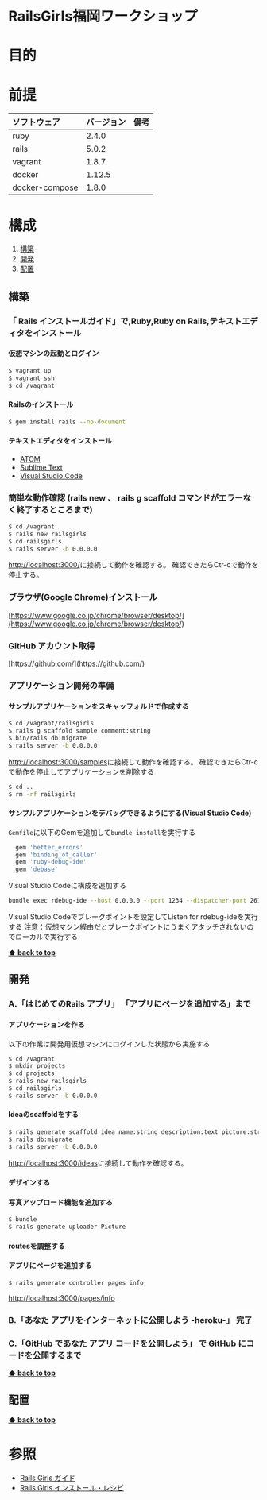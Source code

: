 RailsGirls福岡ワークショップ
===================

# 目的 #

# 前提 #
| ソフトウェア   | バージョン   | 備考        |
|:---------------|:-------------|:------------|
| ruby           |2.4.0    |             |
| rails          |5.0.2    |             |
| vagrant        |1.8.7    |             |
| docker         |1.12.5    |             |
| docker-compose |1.8.0    |             |

# 構成 #
1. [構築](#構築)
1. [開発](#開発)
1. [配置](#配置)

## 構築
### 「 Rails インストールガイド」で,Ruby,Ruby on Rails,テキストエディタをインストール
#### 仮想マシンの起動とログイン
```bash
$ vagrant up
$ vagrant ssh
$ cd /vagrant
```

#### Railsのインストール
```bash
$ gem install rails --no-document
```

#### テキストエディタをインストール
+ [ATOM](https://atom.io/)
+ [Sublime Text](https://www.sublimetext.com/)
+ [Visual Studio Code](http://railsgirls.jp/install)

### 簡単な動作確認 (rails new 、 rails g scaffold コマンドがエラーなく終了するところまで)
```bash
$ cd /vagrant
$ rails new railsgirls
$ cd railsgirls
$ rails server -b 0.0.0.0
```
[http://localhost:3000/](http://localhost:3000/)に接続して動作を確認する。
確認できたらCtr-cで動作を停止する。

### ブラウザ(Google Chrome)インストール
[https://www.google.co.jp/chrome/browser/desktop/](https://www.google.co.jp/chrome/browser/desktop/)

### GitHub アカウント取得
[https://github.com/](https://github.com/)

### アプリケーション開発の準備
#### サンプルアプリケーションをスキャッフォルドで作成する
```bash
$ cd /vagrant/railsgirls
$ rails g scaffold sample comment:string
$ bin/rails db:migrate
$ rails server -b 0.0.0.0
```
[http://localhost:3000/samples](http://localhost:3000/samples)に接続して動作を確認する。
確認できたらCtr-cで動作を停止してアプリケーションを削除する
```bash
$ cd ..
$ rm -rf railsgirls
```

#### サンプルアプリケーションをデバッグできるようにする(Visual Studio Code)
`Gemfile`に以下のGemを追加して`bundle install`を実行する
```ruby
  gem 'better_errors'
  gem 'binding_of_caller'
  gem 'ruby-debug-ide'
  gem 'debase'
```

Visual Studio Codeに構成を追加する

```bash
bundle exec rdebug-ide --host 0.0.0.0 --port 1234 --dispatcher-port 26162 -- bin/rails s -b 0.0.0.0
```
Visual Studio Codeでブレークポイントを設定してListen for rdebug-ideを実行する
注意：仮想マシン経由だとブレークポイントにうまくアタッチされないのでローカルで実行する

**[⬆ back to top](#構成)**

## 開発
### A.「はじめてのRails アプリ」 「アプリにページを追加する」まで
#### アプリケーションを作る
以下の作業は開発用仮想マシンにログインした状態から実施する
```bash
$ cd /vagrant
$ mkdir projects
$ cd projects
$ rails new railsgirls
$ cd railsgirls
$ rails server -b 0.0.0.0
```

#### Ideaのscaffoldをする
```bash
$ rails generate scaffold idea name:string description:text picture:string
$ rails db:migrate
$ rails server -b 0.0.0.0
```
[http://localhost:3000/ideas](http://localhost:3000/ideas)に接続して動作を確認する。

#### デザインする

#### 写真アップロード機能を追加する
```bash
$ bundle
$ rails generate uploader Picture
```

#### routesを調整する

#### アプリにページを追加する
```bash
$ rails generate controller pages info
```
[http://localhost:3000/pages/info](http://localhost:3000/pages/info)

### B.「あなた アプリをインターネットに公開しよう -heroku-」 完了

### C.「GitHub であなた アプリ コードを公開しよう」 で GitHub にコードを公開するまで
**[⬆ back to top](#構成)**

## 配置
**[⬆ back to top](#構成)**

# 参照 #
+ [Rails Girls ガイド](http://railsgirls.jp/)
+ [Rails Girls インストール・レシピ](http://railsgirls.jp/install)
